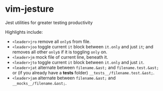 # vim-jesture
Jest utilities for greater testing productivity

Highlights include:
- `<leader>jro`      remove all `only`s from file.
- `<leader>joo`      toggle current `it` block between `it.only` and just `it`; and removes all other `only`s if it is toggling `only` on.
- `<leader>jm`       mock file of current line, beneath it.
- `<leader>jto`      toggle current `it` block between `it.only` and just `it`.
- `<leader>jat`      alternate between `filename.&ast;` and `filename.test.&ast;` or (if you already have a __tests__ folder) `__tests__/filename.test.&ast;`.
- `<leader>jam`      alternate between `filename.&ast;` and `__mocks__/filename.&ast;`. 
